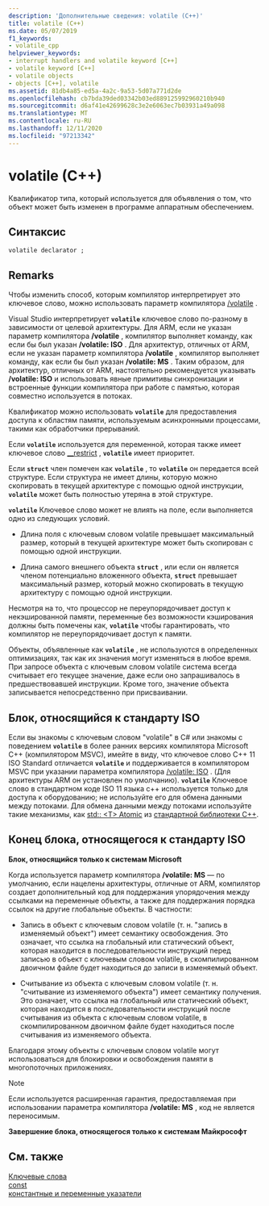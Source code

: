 ```yaml
---
description: 'Дополнительные сведения: volatile (C++)'
title: volatile (C++)
ms.date: 05/07/2019
f1_keywords:
- volatile_cpp
helpviewer_keywords:
- interrupt handlers and volatile keyword [C++]
- volatile keyword [C++]
- volatile objects
- objects [C++], volatile
ms.assetid: 81db4a85-ed5a-4a2c-9a53-5d07a771d2de
ms.openlocfilehash: cb7bda39ded03342b03ed889125992960210b940
ms.sourcegitcommit: d6af41e42699628c3e2e6063ec7b03931a49a098
ms.translationtype: MT
ms.contentlocale: ru-RU
ms.lasthandoff: 12/11/2020
ms.locfileid: "97213342"
---
```

# <a name="volatile-c"></a>volatile (C++)

Квалификатор типа, который используется для объявления о том, что объект может быть изменен в программе аппаратным обеспечением.

## <a name="syntax"></a>Синтаксис

```
volatile declarator ;
```

## <a name="remarks"></a>Remarks

Чтобы изменить способ, которым компилятор интерпретирует это ключевое слово, можно использовать параметр компилятора [/volatile](../build/reference/volatile-volatile-keyword-interpretation.md) .

Visual Studio интерпретирует **`volatile`** ключевое слово по-разному в зависимости от целевой архитектуры. Для ARM, если не указан параметр компилятора **/volatile** , компилятор выполняет команду, как если бы был указан **/volatile: ISO** . Для архитектур, отличных от ARM, если не указан параметр компилятора **/volatile** , компилятор выполняет команду, как если бы был указан **/volatile: MS** . Таким образом, для архитектур, отличных от ARM, настоятельно рекомендуется указывать **/volatile: ISO** и использовать явные примитивы синхронизации и встроенные функции компилятора при работе с памятью, которая совместно используется в потоках.

Квалификатор можно использовать **`volatile`** для предоставления доступа к областям памяти, используемым асинхронными процессами, такими как обработчики прерываний.

Если **`volatile`** используется для переменной, которая также имеет ключевое слово [__restrict](../cpp/extension-restrict.md) , **`volatile`** имеет приоритет.

Если **`struct`** член помечен как **`volatile`** , то **`volatile`** он передается всей структуре. Если структура не имеет длины, которую можно скопировать в текущей архитектуре с помощью одной инструкции, **`volatile`** может быть полностью утеряна в этой структуре.

**`volatile`** Ключевое слово может не влиять на поле, если выполняется одно из следующих условий.

- Длина поля с ключевым словом volatile превышает максимальный размер, который в текущей архитектуре может быть скопирован с помощью одной инструкции.

- Длина самого внешнего объекта **`struct`** , или если он является членом потенциально вложенного объекта, **`struct`** превышает максимальный размер, который можно скопировать в текущую архитектуру с помощью одной инструкции.

Несмотря на то, что процессор не переупорядочивает доступ к некэшированной памяти, переменные без возможности кэширования должны быть помечены как, **`volatile`** чтобы гарантировать, что компилятор не переупорядочивает доступ к памяти.

Объекты, объявленные как **`volatile`** , не используются в определенных оптимизациях, так как их значения могут изменяться в любое время.  При запросе объекта с ключевым словом volatile система всегда считывает его текущее значение, даже если оно запрашивалось в предшествовавшей инструкции.  Кроме того, значение объекта записывается непосредственно при присваивании.

## <a name="iso-compliant"></a>Блок, относящийся к стандарту ISO

Если вы знакомы с ключевым словом "volatile" в C# или знакомы с поведением **`volatile`** в более ранних версиях компилятора Microsoft C++ (компилятором MSVC), имейте в виду, что ключевое слово C++ 11 ISO Standard отличается **`volatile`** и поддерживается в компилятором MSVC при указании параметра компилятора [/volatile: ISO](../build/reference/volatile-volatile-keyword-interpretation.md) . (Для архитектуры ARM он установлен по умолчанию). **`volatile`** Ключевое слово в стандартном коде ISO 11 языка c++ используется только для доступа к оборудованию; не используйте его для обмена данными между потоками. Для обмена данными между потоками используйте такие механизмы, как [std:: \<T> Atomic](../standard-library/atomic.md) из [стандартной библиотеки C++](../standard-library/cpp-standard-library-reference.md).

## <a name="end-of-iso-compliant"></a>Конец блока, относящегося к стандарту ISO

**Блок, относящийся только к системам Microsoft**

Когда используется параметр компилятора **/volatile: MS** — по умолчанию, если нацелены архитектуры, отличные от ARM, компилятор создает дополнительный код для поддержания упорядочения между ссылками на переменные объекты, а также для поддержания порядка ссылок на другие глобальные объекты. В частности:

- Запись в объект с ключевым словом volatile (т. н. "запись в изменяемый объект") имеет семантику освобождения. Это означает, что ссылка на глобальный или статический объект, которая находится в последовательности инструкций перед записью в объект с ключевым словом volatile, в скомпилированном двоичном файле будет находиться до записи в изменяемый объект.

- Считывание из объекта с ключевым словом volatile (т. н. "считывание из изменяемого объекта") имеет семантику получения. Это означает, что ссылка на глобальный или статический объект, которая находится в последовательности инструкций после считывания из объекта с ключевым словом volatile, в скомпилированном двоичном файле будет находиться после считывания из изменяемого объекта.

Благодаря этому объекты с ключевым словом volatile могут использоваться для блокировки и освобождения памяти в многопоточных приложениях.

> [!NOTE]
> Если используется расширенная гарантия, предоставляемая при использовании параметра компилятора **/volatile: MS** , код не является переносимым.

**Завершение блока, относящегося только к системам Майкрософт**

## <a name="see-also"></a>См. также

[Ключевые слова](../cpp/keywords-cpp.md)<br/>
[const](../cpp/const-cpp.md)<br/>
[константные и переменные указатели](../cpp/const-and-volatile-pointers.md)
